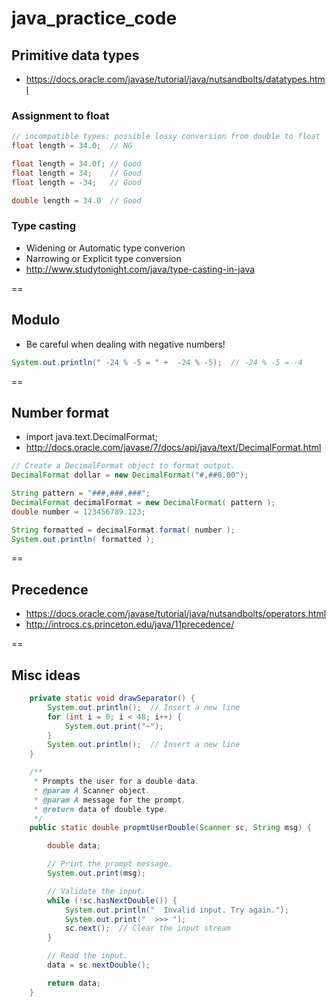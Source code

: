 # java_practice_code

## Primitive data types
- https://docs.oracle.com/javase/tutorial/java/nutsandbolts/datatypes.html

### Assignment to float
```java
// incompatible types: possible lossy conversion from double to float
float length = 34.0;  // NG

float length = 34.0f; // Good
float length = 34;    // Good
float length = -34;   // Good

double length = 34.0  // Good
```

### Type casting
- Widening or Automatic type converion
- Narrowing or Explicit type conversion
- http://www.studytonight.com/java/type-casting-in-java

==

## Modulo
- Be careful when dealing with negative numbers!
```java
System.out.println(" -24 % -5 = " +  -24 % -5);  // -24 % -5 = -4
```

==

## Number format
- import java.text.DecimalFormat;
- http://docs.oracle.com/javase/7/docs/api/java/text/DecimalFormat.html

```java
// Create a DecimalFormat object to format output.    
DecimalFormat dollar = new DecimalFormat("#,##0.00");
```

```java
String pattern = "###,###.###";
DecimalFormat decimalFormat = new DecimalFormat( pattern );
double number = 123456789.123;

String formatted = decimalFormat.format( number );
System.out.println( formatted );
```

==

## Precedence
- https://docs.oracle.com/javase/tutorial/java/nutsandbolts/operators.html
- http://introcs.cs.princeton.edu/java/11precedence/

==

## Misc ideas

```java
    private static void drawSeparator() {
        System.out.println();  // Insert a new line
        for (int i = 0; i < 48; i++) {
            System.out.print("~");
        }
        System.out.println();  // Insert a new line
    }
```

```java
    /**
     * Prompts the user for a double data.
     * @param A Scanner object.
     * @param A message for the prompt.
     * @return data of double type.
     */
    public static double propmtUserDouble(Scanner sc, String msg) {

        double data;

        // Print the prompt message.
        System.out.print(msg);

        // Validate the input.
        while (!sc.hasNextDouble()) {
            System.out.println("  Invalid input. Try again.");
            System.out.print("  >>> ");
            sc.next();  // Clear the input stream
        }

        // Read the input.
        data = sc.nextDouble();

        return data;
    }
```
